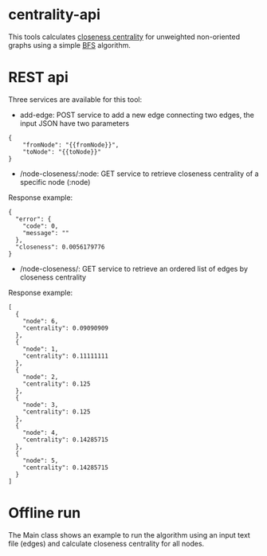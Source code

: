 # centrality-api

This tools calculates [closeness centrality](https://en.wikipedia.org/wiki/Centrality#Closeness_centrality) for unweighted non-oriented graphs using a simple [BFS](https://en.wikipedia.org/wiki/Breadth-first_search) algorithm.

# REST api

Three services are available for this tool:

- add-edge: POST service to add a new edge connecting two edges, the input JSON have two parameters

```
{
    "fromNode": "{{fromNode}}",
    "toNode": "{{toNode}}"
}
```

- /node-closeness/:node: GET service to retrieve closeness centrality of a specific node (:node)

Response example:

```
{
  "error": {
    "code": 0,
    "message": ""
  },
  "closeness": 0.0056179776
}
```
- /node-closeness/: GET service to retrieve an ordered list of edges by closeness centrality

Response example:

```
[
  {
    "node": 6,
    "centrality": 0.09090909
  },
  {
    "node": 1,
    "centrality": 0.11111111
  },
  {
    "node": 2,
    "centrality": 0.125
  },
  {
    "node": 3,
    "centrality": 0.125
  },
  {
    "node": 4,
    "centrality": 0.14285715
  },
  {
    "node": 5,
    "centrality": 0.14285715
  }
]
```

# Offline run

The Main class shows an example to run the algorithm using an input text file (edges) and calculate closeness centrality for all nodes. 
